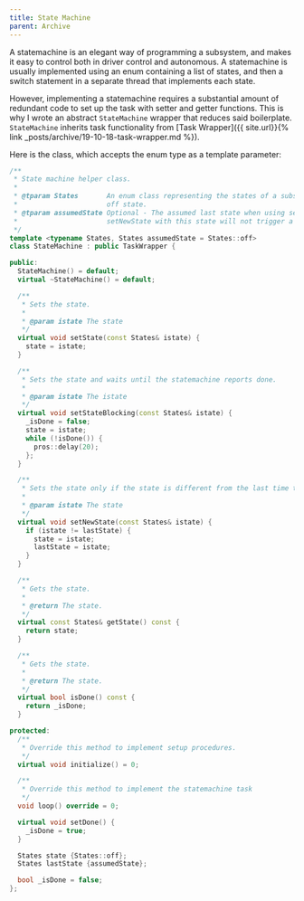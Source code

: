 ```yaml
---
title: State Machine
parent: Archive
---
```


A statemachine is an elegant way of programming a subsystem, and makes it easy
to control both in driver control and autonomous. A statemachine is usually
implemented using an enum containing a list of states, and then a switch
statement in a separate thread that implements each state.

However, implementing a statemachine requires a substantial amount of redundant
code to set up the task with setter and getter functions. This is why I wrote an
abstract `StateMachine` wrapper that reduces said boilerplate. `StateMachine`
inherits task functionality from [Task
Wrapper]({{ site.url}}{% link _posts/archive/19-10-18-task-wrapper.md %}).

Here is the class, which accepts the enum type as a template parameter:

```cpp
/**
 * State machine helper class.
 *
 * @tparam States       An enum class representing the states of a subsystem. Required to have an
 *                      off state.
 * @tparam assumedState Optional - The assumed last state when using setNewState. Initially calling
 *                      setNewState with this state will not trigger a state transition.
 */
template <typename States, States assumedState = States::off>
class StateMachine : public TaskWrapper {

public:
  StateMachine() = default;
  virtual ~StateMachine() = default;

  /**
   * Sets the state.
   *
   * @param istate The state
   */
  virtual void setState(const States& istate) {
    state = istate;
  }

  /**
   * Sets the state and waits until the statemachine reports done.
   *
   * @param istate The istate
   */
  virtual void setStateBlocking(const States& istate) {
    _isDone = false;
    state = istate;
    while (!isDone()) {
      pros::delay(20);
    };
  }

  /**
   * Sets the state only if the state is different from the last time this function was called.
   *
   * @param istate The state
   */
  virtual void setNewState(const States& istate) {
    if (istate != lastState) {
      state = istate;
      lastState = istate;
    }
  }

  /**
   * Gets the state.
   *
   * @return The state.
   */
  virtual const States& getState() const {
    return state;
  }

  /**
   * Gets the state.
   *
   * @return The state.
   */
  virtual bool isDone() const {
    return _isDone;
  }

protected:
  /**
   * Override this method to implement setup procedures.
   */
  virtual void initialize() = 0;

  /**
   * Override this method to implement the statemachine task
   */
  void loop() override = 0;

  virtual void setDone() {
    _isDone = true;
  }

  States state {States::off};
  States lastState {assumedState};

  bool _isDone = false;
};
```

